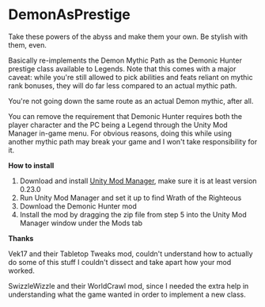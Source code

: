 # DemonAsPrestige
Take these powers of the abyss and make them your own. Be stylish with them, even.

Basically re-implements the Demon Mythic Path as the Demonic Hunter prestige class available to Legends. Note that this comes with a major caveat: while you're still allowed to pick abilities and feats reliant on mythic rank bonuses, they will do far less compared to an actual mythic path.

You're not going down the same route as an actual Demon mythic, after all.

You can remove the requirement that Demonic Hunter requires both the player character and the PC being a Legend through the Unity Mod Manager in-game menu.  For obvious reasons, doing this while using another mythic path may break your game and I won't take responsibility for it.

**How to install**

1. Download and install [Unity Mod Manager](https://github.com/newman55/unity-mod-manager), make sure it is at least version 0.23.0
2. Run Unity Mod Manager and set it up to find Wrath of the Righteous
3. Download the Demonic Hunter mod
4. Install the mod by dragging the zip file from step 5 into the Unity Mod Manager window under the Mods tab

**Thanks**

Vek17 and their Tabletop Tweaks mod, couldn't understand how to actually do some of this stuff I couldn't dissect and take apart how your mod worked. 

SwizzleWizzle and their WorldCrawl mod, since I needed the extra help in understanding what the game wanted in order to implement a new class.
